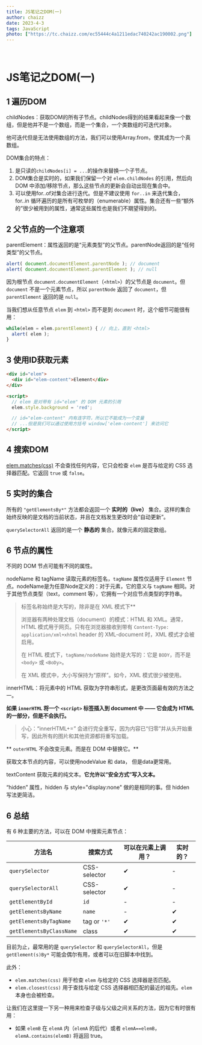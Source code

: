 ```yaml
---
title: JS笔记之DOM(一)
author: chaizz
date: 2023-4-3
tags: JavaScript
photo: ["https://tc.chaizz.com/ec55444c4a1211edac740242ac190002.png"]
---
```


​         

<!--more-->

# JS笔记之DOM(一)

## 1 遍历DOM

childNodes：获取DOM的所有子节点。childNodes得到的结果看起来像一个数组，但是他并不是一个数组，而是一个集合，一个类数组的可迭代对象。

他可迭代但是无法使用数组的方法，我们可以使用Array.from，使其成为一个真数组。

DOM集合的特点：

1. 是只读的`childNodes[i] = ...`的操作来替换一个子节点。
2. DOM集合是实时的，如果我们保留一个对 `elem.childNodes` 的引用，然后向 DOM 中添加/移除节点，那么这些节点的更新会自动出现在集合中。
3. 可以使用for..of对集合进行迭代。但是不建议使用 `for..in` 来迭代集合，for..in 循环遍历的是所有可枚举的（enumerable）属性。集合还有一些“额外的”很少被用到的属性，通常这些属性也是我们不期望得到的。

## 2 父节点的一个注意项

parentElement：属性返回的是“元素类型”的父节点。parentNode返回的是“任何类型”的父节点。

```js
alert( document.documentElement.parentNode ); // document
alert( document.documentElement.parentElement ); // null
```

因为根节点 `document.documentElement`（`<html>`）的父节点是 `document`。但 `document` 不是一个元素节点，所以 `parentNode` 返回了 `document`，但 `parentElement` 返回的是 `null`。

当我们想从任意节点 `elem` 到 `<html>` 而不是到 `document` 时，这个细节可能很有用：

```javascript
while(elem = elem.parentElement) { // 向上，直到 <html>
  alert( elem );
}
```

## 3 使用ID获取元素

```html
<div id="elem">
  <div id="elem-content">Element</div>
</div>

<script>
  // elem 是对带有 id="elem" 的 DOM 元素的引用
  elem.style.background = 'red';

  // id="elem-content" 内有连字符，所以它不能成为一个变量
  // ...但是我们可以通过使用方括号 window['elem-content'] 来访问它
</script>
```



## 4 搜索DOM

[elem.matches(css)](https://dom.spec.whatwg.org/#dom-element-matches) 不会查找任何内容，它只会检查 `elem` 是否与给定的 CSS 选择器匹配。它返回 `true` 或 `false`。

## 5 实时的集合

所有的 `"getElementsBy*"` 方法都会返回一个 **实时的（live）** 集合。这样的集合始终反映的是文档的当前状态，并且在文档发生更改时会“自动更新”。

`querySelectorAll` 返回的是一个 **静态的** 集合。就像元素的固定数组。

## 6 节点的属性

不同的 DOM 节点可能有不同的属性。

nodeName 和 tagName 读取元素的标签名，`tagName` 属性仅适用于 `Element` 节点。nodeName是为任意Node定义的：对于元素，它的意义与 `tagName` 相同。对于其他节点类型（text，comment 等），它拥有一个对应节点类型的字符串。

>标签名称始终是大写的，除非是在 XML 模式下**
>
>浏览器有两种处理文档（document）的模式：HTML 和 XML。通常，HTML 模式用于网页。只有在浏览器接收到带有 `Content-Type: application/xml+xhtml` header 的 XML-document 时，XML 模式才会被启用。
>
>在 HTML 模式下，`tagName/nodeName` 始终是大写的：它是 `BODY`，而不是 `<body>` 或 `<BoDy>`。
>
>在 XML 模式中，大小写保持为“原样”。如今，XML 模式很少被使用。

innerHTML：将元素中的 HTML 获取为字符串形式，是更改页面最有效的方法之一。

**如果 `innerHTML` 将一个 `<script>` 标签插入到 document 中 —— 它会成为 HTML 的一部分，但是不会执行。**

> 小心：“innerHTML+=” 会进行完全重写，因为内容已“归零”并从头开始重写，因此所有的图片和其他资源都将重写加载。

** `outerHTML` 不会改变元素。而是在 DOM 中替换它。**

获取文本节点的内容，可以使用nodeValue 和 data， 但是data更常用。

textContent 获取元素的纯文本。**它允许以“安全方式”写入文本。**

“hidden” 属性，hidden 与 style="display:none" 做的是相同的事。但 hidden 写法更简洁。







## 6 总结

有 6 种主要的方法，可以在 DOM 中搜索元素节点：

| 方法名                   | 搜索方式     | 可以在元素上调用？ | 实时的？ |
| ------------------------ | ------------ | ------------------ | -------- |
| `querySelector`          | CSS-selector | ✔                  | -        |
| `querySelectorAll`       | CSS-selector | ✔                  | -        |
| `getElementById`         | `id`         | -                  | -        |
| `getElementsByName`      | `name`       | -                  | ✔        |
| `getElementsByTagName`   | tag or `'*'` | ✔                  | ✔        |
| `getElementsByClassName` | class        | ✔                  | ✔        |

目前为止，最常用的是 `querySelector` 和 `querySelectorAll`，但是 `getElement(s)By*` 可能会偶尔有用，或者可以在旧脚本中找到。

此外：

- `elem.matches(css)` 用于检查 `elem` 与给定的 CSS 选择器是否匹配。
- `elem.closest(css)` 用于查找与给定 CSS 选择器相匹配的最近的祖先。`elem` 本身也会被检查。

让我们在这里提一下另一种用来检查子级与父级之间关系的方法，因为它有时很有用：

- 如果 `elemB` 在 `elemA` 内（`elemA` 的后代）或者 `elemA==elemB`，`elemA.contains(elemB)` 将返回 true。